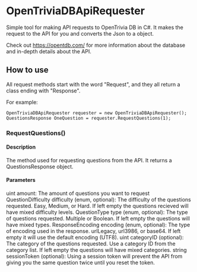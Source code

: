 # OpenTriviaDBApiRequester

Simple tool for making API requests to OpenTrivia DB in C#. It makes the request to the API for you and converts the Json to a object.

Check out https://opentdb.com/ for more information about the database and in-depth details about the API.

## How to use

All request methods start with the word "Request", and they all return a class ending with "Response". 

For example:
```
OpenTriviaDBApiRequester requester = new OpenTriviaDBApiRequester();
QuestionsResponse OneQuestion = requester.RequestQuestions(1);
```

### RequestQuestions()

#### Description
The method used for requesting questions from the API. It returns a QuestionsResponse object.

#### Parameters
uint amount: The amount of questions you want to request
QuestionDifficulty difficulty (enum, optional): The difficulty of the questions requested. Easy, Medium, or Hard. If left empty the questions recieved will have mixed difficulty levels.
QuestionType type (enum, optional): The type of questions requested. Multiple or Boolean. If left empty the questions will have mixed types.
ResponseEncoding encoding (enum, optional): The type of encoding used in the response. urlLegacy, url3986, or base64. If left empty it will use the default encoding (UTF8).
uint categoryID (optional): The category of the questions requested. Use a category ID from the category list. If left empty the questions will have mixed categories.
string sessionToken (optional): Using a session token will prevent the API from giving you the same question twice until you reset the token.


